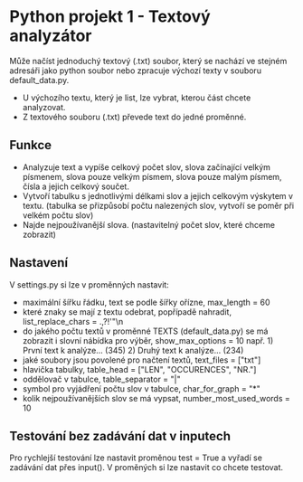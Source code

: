 
# Python projekt 1 - Textový analyzátor

Může načíst jednoduchý textový (.txt) soubor, který se nachází ve stejném adresáři jako python soubor nebo zpracuje výchozí texty v souboru default_data.py.
- U výchozího textu, který je list, lze vybrat, kterou část chcete analyzovat.
- Z textového souboru (.txt) převede text do jedné proměnné.

## Funkce

- Analyzuje text a vypíše celkový počet slov, slova začínající velkým písmenem, slova pouze velkým písmem, slova pouze malým písmem, čísla a jejich celkový součet.
- Vytvoří tabulku s jednotlivými délkami slov a jejich celkovým výskytem v textu. (tabulka se přizpůsobí počtu nalezených slov, vytvoří se poměr při velkém počtu slov)
- Najde nejpoužívanější slova. (nastavitelný počet slov, které chceme zobrazit)

## Nastavení

V settings.py si lze v proměnných nastavit:
- maximální šířku řádku, text se podle šířky ořízne, max_length = 60
- které znaky se mají z textu odebrat, popřípadě nahradit, list_replace_chars = .,?!'"\n
- do jakého počtu textů v proměnné TEXTS (default_data.py) se má zobrazit i slovní nábídka pro výběr, show_max_options = 10 např. 1) První text k analýze... (345) 2) Druhý text k analýze... (234)
- jaké soubory jsou povolené pro načtení textů, text_files = [\"txt\"]
- hlavička tabulky, table_head = ["LEN", "OCCURENCES", "NR."]
- oddělovač v tabulce, table_separator = "|"
- symbol pro vyjádření počtu slov v tabulce, char_for_graph = "*"
- kolik nejpoužívanějších slov se má vypsat, number_most_used_words = 10

## Testování bez zadávání dat v inputech

Pro rychlejší testování lze nastavit proměnou test = True a vyřadí se zadávání dat přes input(). V proměných si lze nastavit co chcete testovat.